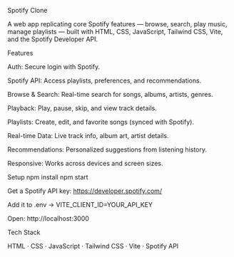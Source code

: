 Spotify Clone

A web app replicating core Spotify features — browse, search, play music, manage playlists — built with HTML, CSS, JavaScript, Tailwind CSS, Vite, and the Spotify Developer API.

Features

Auth: Secure login with Spotify.

Spotify API: Access playlists, preferences, and recommendations.

Browse \& Search: Real-time search for songs, albums, artists, genres.

Playback: Play, pause, skip, and view track details.

Playlists: Create, edit, and favorite songs (synced with Spotify).

Real-time Data: Live track info, album art, artist details.

Recommendations: Personalized suggestions from listening history.

Responsive: Works across devices and screen sizes.



Setup
npm install
npm start



Get a Spotify API key: https://developer.spotify.com/

Add it to .env → VITE\_CLIENT\_ID=YOUR\_API\_KEY

Open: http://localhost:3000

Tech Stack

HTML · CSS · JavaScript · Tailwind CSS · Vite · Spotify API


